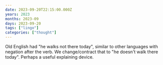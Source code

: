 ```yaml
---
date: 2023-09-20T22:15:00.000Z
years: 2023
months: 2023-09
days: 2023-09-20
tags: ["lingo"]
categories: ["thought"]
---
```

Old English had "he walks not there today", similar to other languages with negation after the verb. We change/contract that to "he doesn't walk there today". Perhaps a useful explaining device.
